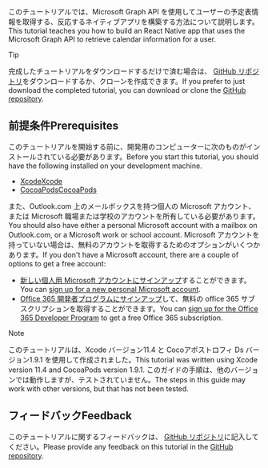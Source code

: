 <!-- markdownlint-disable MD002 MD041 -->

<span data-ttu-id="40d9b-101">このチュートリアルでは、Microsoft Graph API を使用してユーザーの予定表情報を取得する、反応するネイティブアプリを構築する方法について説明します。</span><span class="sxs-lookup"><span data-stu-id="40d9b-101">This tutorial teaches you how to build an React Native app that uses the Microsoft Graph API to retrieve calendar information for a user.</span></span>

> [!TIP]
> <span data-ttu-id="40d9b-102">完成したチュートリアルをダウンロードするだけで済む場合は、 [GitHub リポジトリ](https://github.com/microsoftgraph/msgraph-training-ios-objectivec)をダウンロードするか、クローンを作成できます。</span><span class="sxs-lookup"><span data-stu-id="40d9b-102">If you prefer to just download the completed tutorial, you can download or clone the [GitHub repository](https://github.com/microsoftgraph/msgraph-training-ios-objectivec).</span></span>

## <a name="prerequisites"></a><span data-ttu-id="40d9b-103">前提条件</span><span class="sxs-lookup"><span data-stu-id="40d9b-103">Prerequisites</span></span>

<span data-ttu-id="40d9b-104">このチュートリアルを開始する前に、開発用のコンピューターに次のものがインストールされている必要があります。</span><span class="sxs-lookup"><span data-stu-id="40d9b-104">Before you start this tutorial, you should have the following installed on your development machine.</span></span>

- [<span data-ttu-id="40d9b-105">Xcode</span><span class="sxs-lookup"><span data-stu-id="40d9b-105">Xcode</span></span>](https://developer.apple.com/xcode/)
- [<span data-ttu-id="40d9b-106">CocoaPods</span><span class="sxs-lookup"><span data-stu-id="40d9b-106">CocoaPods</span></span>](https://cocoapods.org)

<span data-ttu-id="40d9b-107">また、Outlook.com 上のメールボックスを持つ個人の Microsoft アカウント、または Microsoft 職場または学校のアカウントを所有している必要があります。</span><span class="sxs-lookup"><span data-stu-id="40d9b-107">You should also have either a personal Microsoft account with a mailbox on Outlook.com, or a Microsoft work or school account.</span></span> <span data-ttu-id="40d9b-108">Microsoft アカウントを持っていない場合は、無料のアカウントを取得するためのオプションがいくつかあります。</span><span class="sxs-lookup"><span data-stu-id="40d9b-108">If you don't have a Microsoft account, there are a couple of options to get a free account:</span></span>

- <span data-ttu-id="40d9b-109">[新しい個人用 Microsoft アカウントにサインアップ](https://signup.live.com/signup?wa=wsignin1.0&rpsnv=12&ct=1454618383&rver=6.4.6456.0&wp=MBI_SSL_SHARED&wreply=https://mail.live.com/default.aspx&id=64855&cbcxt=mai&bk=1454618383&uiflavor=web&uaid=b213a65b4fdc484382b6622b3ecaa547&mkt=E-US&lc=1033&lic=1)することができます。</span><span class="sxs-lookup"><span data-stu-id="40d9b-109">You can [sign up for a new personal Microsoft account](https://signup.live.com/signup?wa=wsignin1.0&rpsnv=12&ct=1454618383&rver=6.4.6456.0&wp=MBI_SSL_SHARED&wreply=https://mail.live.com/default.aspx&id=64855&cbcxt=mai&bk=1454618383&uiflavor=web&uaid=b213a65b4fdc484382b6622b3ecaa547&mkt=E-US&lc=1033&lic=1).</span></span>
- <span data-ttu-id="40d9b-110">[Office 365 開発者プログラムにサインアップ](https://developer.microsoft.com/office/dev-program)して、無料の office 365 サブスクリプションを取得することができます。</span><span class="sxs-lookup"><span data-stu-id="40d9b-110">You can [sign up for the Office 365 Developer Program](https://developer.microsoft.com/office/dev-program) to get a free Office 365 subscription.</span></span>

> [!NOTE]
> <span data-ttu-id="40d9b-111">このチュートリアルは、Xcode バージョン11.4 と Cocoアポストロフィ Ds バージョン1.9.1 を使用して作成されました。</span><span class="sxs-lookup"><span data-stu-id="40d9b-111">This tutorial was written using Xcode version 11.4 and CocoaPods version 1.9.1.</span></span> <span data-ttu-id="40d9b-112">このガイドの手順は、他のバージョンでは動作しますが、テストされていません。</span><span class="sxs-lookup"><span data-stu-id="40d9b-112">The steps in this guide may work with other versions, but that has not been tested.</span></span>

## <a name="feedback"></a><span data-ttu-id="40d9b-113">フィードバック</span><span class="sxs-lookup"><span data-stu-id="40d9b-113">Feedback</span></span>

<span data-ttu-id="40d9b-114">このチュートリアルに関するフィードバックは、 [GitHub リポジトリ](https://github.com/microsoftgraph/msgraph-training-ios-objectivec)に記入してください。</span><span class="sxs-lookup"><span data-stu-id="40d9b-114">Please provide any feedback on this tutorial in the [GitHub repository](https://github.com/microsoftgraph/msgraph-training-ios-objectivec).</span></span>
